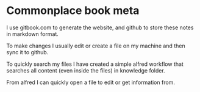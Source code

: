 # Commonplace book meta

I use gitbook.com to generate the website, and github to store these notes in markdown format.

To make changes I usually edit or create a file on my machine and then sync it to github.

To quickly search my files I have created a simple alfred workflow that searches all content (even inside the files) in knowledge folder.

From alfred I can quickly open a file to edit or get information from.